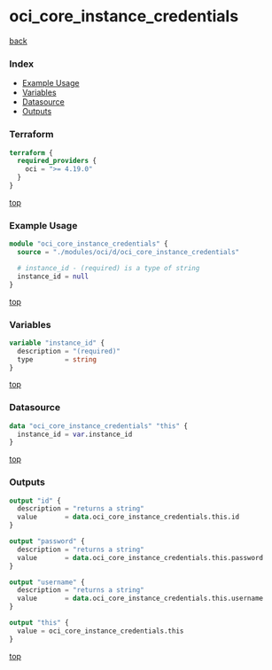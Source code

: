 # oci_core_instance_credentials

[back](../oci.md)

### Index

- [Example Usage](#example-usage)
- [Variables](#variables)
- [Datasource](#datasource)
- [Outputs](#outputs)

### Terraform

```terraform
terraform {
  required_providers {
    oci = ">= 4.19.0"
  }
}
```

[top](#index)

### Example Usage

```terraform
module "oci_core_instance_credentials" {
  source = "./modules/oci/d/oci_core_instance_credentials"

  # instance_id - (required) is a type of string
  instance_id = null
}
```

[top](#index)

### Variables

```terraform
variable "instance_id" {
  description = "(required)"
  type        = string
}
```

[top](#index)

### Datasource

```terraform
data "oci_core_instance_credentials" "this" {
  instance_id = var.instance_id
}
```

[top](#index)

### Outputs

```terraform
output "id" {
  description = "returns a string"
  value       = data.oci_core_instance_credentials.this.id
}

output "password" {
  description = "returns a string"
  value       = data.oci_core_instance_credentials.this.password
}

output "username" {
  description = "returns a string"
  value       = data.oci_core_instance_credentials.this.username
}

output "this" {
  value = oci_core_instance_credentials.this
}
```

[top](#index)